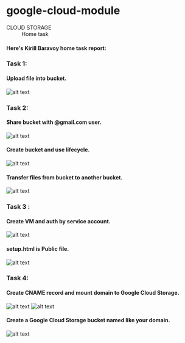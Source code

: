 # google-cloud-module


<dl>
  <dt>CLOUD STORAGE</dt>
  <dd>Home task</dd>
</dl>



#### Here's Kirill Baravoy home task report:
### Task 1: <br>
#### Upload file into bucket.
![alt text](https://github.com/MNT-Lab/google-cloud-module/blob/kbaravoy/Day%204/img/t1-upload.png "Upload file")


### Task 2: <br>
#### Share bucket with @gmail.com user.
![alt text](https://github.com/MNT-Lab/google-cloud-module/blob/kbaravoy/Day%204/img/t2-share.png "Share bucket")
#### Create bucket and use lifecycle.
![alt text](https://github.com/MNT-Lab/google-cloud-module/blob/kbaravoy/Day%204/img/t2-create-json.png "Transfer")
#### Transfer files from bucket to another bucket.
![alt text](https://github.com/MNT-Lab/google-cloud-module/blob/kbaravoy/Day%204/img/t2-transfer.png "Transfer")


### Task 3 : <br>
#### Create VM and auth by service account.
![alt text](https://github.com/MNT-Lab/google-cloud-module/blob/kbaravoy/Day%204/img/t3-vm-auth.png "gcloud init")
#### setup.html is Public file.
![alt text](https://github.com/MNT-Lab/google-cloud-module/blob/kbaravoy/Day%204/img/t3-setup-public.png "Public file")

### Task 4: <br>
#### Create CNAME record and mount domain to Google Cloud Storage.
![alt text](https://github.com/MNT-Lab/google-cloud-module/blob/kbaravoy/Day%204/img/t4-domain.png "Domain")
![alt text](https://github.com/MNT-Lab/google-cloud-module/blob/kbaravoy/Day%204/img/t4-google.png "Google domain")
#### Create a Google Cloud Storage bucket named like your domain.
![alt text](https://github.com/MNT-Lab/google-cloud-module/blob/kbaravoy/Day%204/img/t4-domain-bucket.png "Domain bucket")
